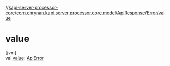 //[kapi-server-processor-core](../../../../index.md)/[com.chrynan.kapi.server.processor.core.model](../../index.md)/[ApiResponse](../index.md)/[Error](index.md)/[value](value.md)

# value

[jvm]\
val [value](value.md): [ApiError](../../../../../kapi-core/kapi-core/com.chrynan.kapi.core/-api-error/index.md)
